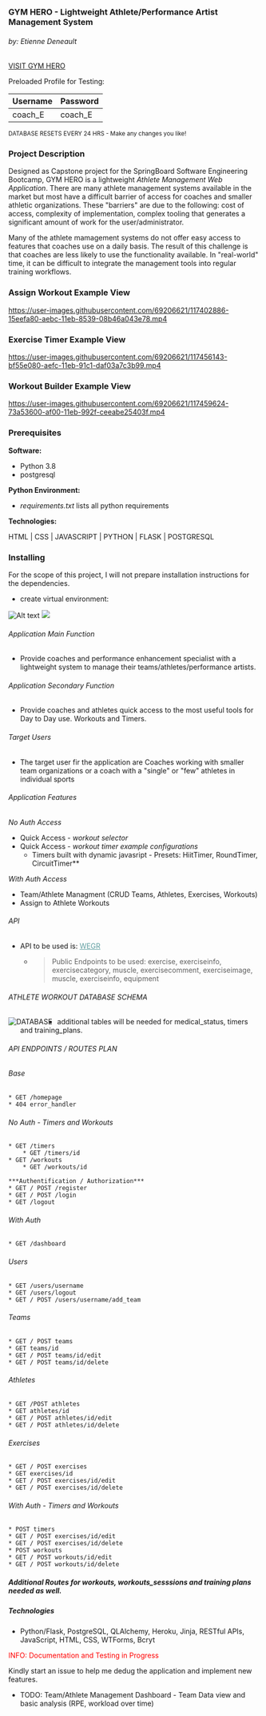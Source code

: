 ### GYM HERO - Lightweight Athlete/Performance Artist Management System
###### by: Etienne Deneault

[VISIT GYM HERO](https://sb-gym-hero.herokuapp.com/)

Preloaded Profile for Testing:

Username | Password
------------ | -------------
coach_E | coach_E

<small>DATABASE RESETS EVERY 24 HRS - Make any changes you like!</small>

### Project Description

Designed as Capstone project for the SpringBoard Software Engineering Bootcamp, GYM HERO is a lightweight *Athlete Management Web Application*.  There are many athlete management systems available in the market but most have a difficult barrier of access for coaches and smaller athletic organizations.  These "barriers" are due to the following: cost of access, complexity of implementation, complex tooling that generates a significant amount of work for the user/administrator.  

 Many of the athlete mamagement systems do not offer easy access to features that coaches use on a daily basis.  The result of this challenge is that coaches are less likely to use the functionality available.  In "real-world" time, it can be difficult to integrate the management tools into regular training workflows.

### Assign Workout Example View

https://user-images.githubusercontent.com/69206621/117402886-15eefa80-aebc-11eb-8539-08b46a043e78.mp4


### Exercise Timer Example View

https://user-images.githubusercontent.com/69206621/117456143-bf55e080-aefc-11eb-91c1-daf03a7c3b99.mp4

### Workout Builder Example View

https://user-images.githubusercontent.com/69206621/117459624-73a53600-af00-11eb-992f-ceeabe25403f.mp4

### Prerequisites

**Software:**
* Python 3.8
* postgresql

**Python Environment:**
* *requirements.txt* lists all python requirements

**Technologies:**

HTML | CSS | JAVASCRIPT | PYTHON | FLASK | POSTGRESQL

### Installing

For the scope of this project, I will not prepare installation instructions for the dependencies.

* create virtual environment:



![Alt text](./static/images/readme-svg/carbon.svg)
<img src="./controllers_brief.svg">

###### Application Main Function

* Provide coaches and performance enhancement specialist with a lightweight system to manage their teams/athletes/performance artists.

###### Application Secondary Function
* Provide coaches and athletes quick access to the most useful tools for Day to Day use. Workouts and Timers.


###### Target Users

* The target user fir the application are Coaches working with smaller team organizations or a coach with a "single" or "few" athletes in individual sports

###### Application Features

*No Auth Access*
* Quick Access - *workout selector* 
* Quick Access - *workout timer example configurations*
    * Timers built with dynamic javasript - Presets: HiitTimer, RoundTimer, CircuitTimer**

*With Auth Access*

* Team/Athlete Managment (CRUD Teams, Athletes, Exercises, Workouts)
* Assign to Athlete Workouts

###### API

* API to be used is: <a style="color: CadetBlue" href="https://wger.de/en/software/api">WEGR</a>
    * >Public Endpoints to be used: 
     exercise, exerciseinfo, exercisecategory, muscle, exercisecomment, exerciseimage, muscle, exerciseinfo, equipment


###### ATHLETE WORKOUT DATABASE SCHEMA 

<img src="Database-Design-Capstone-1.png"
     alt="DATABASE"
     style="float: left; margin-right: 10px;" />

* additional tables will be needed for medical_status, timers and training_plans.

###### API ENDPOINTS / ROUTES PLAN

###### Base
    * GET /homepage
    * 404 error_handler

###### No Auth - Timers and Workouts
    * GET /timers
        * GET /timers/id
    * GET /workouts
        * GET /workouts/id
        
    ***Authentification / Authorization***
    * GET / POST /register
    * GET / POST /login
    * GET /logout

###### With Auth 
    * GET /dashboard

###### Users
    * GET /users/username
    * GET /users/logout
    * GET / POST /users/username/add_team

###### Teams 
    * GET / POST teams
    * GET teams/id
    * GET / POST teams/id/edit
    * GET / POST teams/id/delete

###### Athletes

    * GET /POST athletes
    * GET athletes/id
    * GET / POST athletes/id/edit
    * GET / POST athletes/id/delete

###### Exercises
    * GET / POST exercises
    * GET exercises/id
    * GET / POST exercises/id/edit
    * GET / POST exercises/id/delete

###### With Auth - Timers and Workouts
    * POST timers
    * GET / POST exercises/id/edit
    * GET / POST exercises/id/delete
    * POST workouts
    * GET / POST workouts/id/edit
    * GET / POST workouts/id/delete

##### Additional Routes for workouts, workouts_sesssions and training plans needed as well.

##### Technologies
* Python/Flask, PostgreSQL, QLAlchemy, Heroku, Jinja, RESTful APIs, JavaScript, HTML, CSS, WTForms, Bcryt



<p style="color: red;">INFO:  Documentation and Testing in Progress</p>
<p style="color: dark-gray;">Kindly start an issue to help me dedug the application and implement new features.</p>


* TODO: Team/Athlete Management Dashboard - Team Data view and basic analysis (RPE, workload over time)